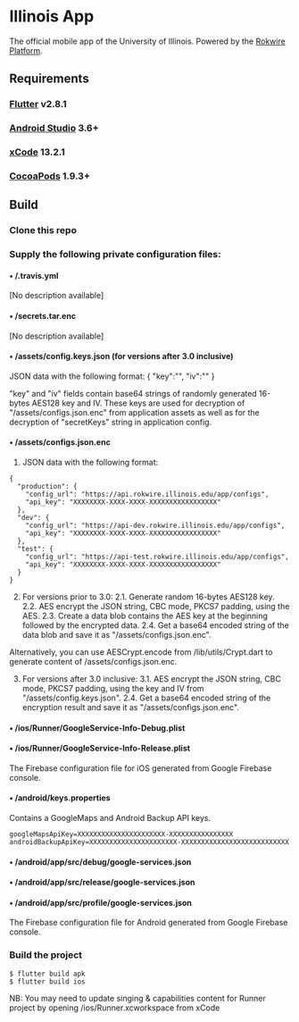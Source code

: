 # Illinois App
The official mobile app of the University of Illinois. Powered by the [Rokwire Platform](https://rokwire.org/).

## Requirements

### [Flutter](https://flutter.dev/docs/get-started/install) v2.8.1

### [Android Studio](https://developer.android.com/studio) 3.6+

### [xCode](https://apps.apple.com/us/app/xcode/id497799835) 13.2.1

### [CocoaPods](https://guides.cocoapods.org/using/getting-started.html) 1.9.3+


## Build


### Clone this repo

### Supply the following private configuration files:

#### • /.travis.yml
[No description available]


#### • /secrets.tar.enc
[No description available]

#### • /assets/config.keys.json (for versions after 3.0 inclusive)
JSON data with the following format:
{
	"key":"",
	"iv":""
}

"key" and "iv" fields contain base64 strings of randomly generated 16-bytes AES128 key and IV. These keys are used for decryption of "/assets/configs.json.enc" from application assets as well as for the decryption of "secretKeys" string in application config.

#### • /assets/configs.json.enc
1. JSON data with the following format:
```
{
  "production": {
    "config_url": "https://api.rokwire.illinois.edu/app/configs",
    "api_key": "XXXXXXXX-XXXX-XXXX-XXXXXXXXXXXXXXXXX"
  },
  "dev": {
    "config_url": "https://api-dev.rokwire.illinois.edu/app/configs",
    "api_key": "XXXXXXXX-XXXX-XXXX-XXXXXXXXXXXXXXXXX"
  },
  "test": {
    "config_url": "https://api-test.rokwire.illinois.edu/app/configs",
    "api_key": "XXXXXXXX-XXXX-XXXX-XXXXXXXXXXXXXXXXX"
  }
}
```
2. For versions prior to 3.0:
2.1. Generate random 16-bytes AES128 key.
2.2. AES encrypt the JSON string, CBC mode, PKCS7 padding, using the AES.
2.3. Create a data blob contains the AES key at the beginning followed by the encrypted data.
2.4. Get a base64 encoded string of the data blob and save it as "/assets/configs.json.enc".

Alternatively, you can use AESCrypt.encode from /lib/utils/Crypt.dart to generate content of /assets/configs.json.enc.

3. For versions after 3.0 inclusive:
3.1. AES encrypt the JSON string, CBC mode, PKCS7 padding, using the key and IV from "/assets/config.keys.json".
2.4. Get a base64 encoded string of the encryption result and save it as "/assets/configs.json.enc".

#### • /ios/Runner/GoogleService-Info-Debug.plist
#### • /ios/Runner/GoogleService-Info-Release.plist

The Firebase configuration file for iOS generated from Google Firebase console.

#### • /android/keys.properties
Contains a GoogleMaps and Android Backup API keys.
```
googleMapsApiKey=XXXXXXXXXXXXXXXXXXXXXX-XXXXXXXXXXXXXXXX
androidBackupApiKey=XXXXXXXXXXXXXXXXXXXXXX-XXXXXXXXXXXXXXXXXXXXXXXXXXX
```

#### • /android/app/src/debug/google-services.json
#### • /android/app/src/release/google-services.json
#### • /android/app/src/profile/google-services.json
The Firebase configuration file for Android generated from Google Firebase console.

### Build the project

```
$ flutter build apk
$ flutter build ios
```
NB: You may need to update singing & capabilities content for Runner project by opening /ios/Runner.xcworkspace from xCode

